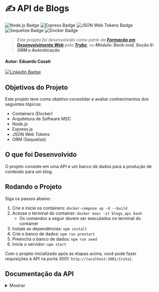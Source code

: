 # ✍️ API de Blogs

![Node.js Badge](https://img.shields.io/badge/node.js-339933?style=for-the-badge&logo=node.js&logoColor=white) ![Express Badge](https://img.shields.io/badge/express-black?style=for-the-badge&logo=express&logoColor=white) ![JSON Web Tokens Badge](https://img.shields.io/badge/json%20web%20tokens-black?style=for-the-badge&logo=json%20web%20tokens&logoColor=white) ![Sequelize Badge](https://img.shields.io/badge/sequelize-52B0E7?style=for-the-badge&logo=sequelize&logoColor=white) ![Docker Badge](https://img.shields.io/badge/docker-1D63ED?style=for-the-badge&logo=docker&logoColor=white)

> _Este projeto foi desenvolvido como parte da **[Formação em Desenvolvimento Web](https://www.betrybe.com/formacao-desenvolvimento-web)** pela **[Trybe](https://www.betrybe.com/)**, no **Módulo: Back-end**, **Seção 6: ORM e Autenticação**_

#### Autor: **Eduardo Casati**

[![LinkedIn Badge](https://img.shields.io/badge/LinkedIn-0A66C2?style=flat-square&logo=linkedin&logoColor=white)](https://www.linkedin.com/in/eduardocasati/)

## Objetivos do Projeto

Este projeto teve como objetivo consolidar e avaliar conhecimentos dos seguintes tópicos:

-  Containers (Docker)
-  Arquitetura de Software MSC
-  Node.js
-  Express.js 
-  JSON Web Tokens
-  ORM (Sequelize)

## O que foi Desenvolvido

O projeto consiste em uma API e um banco de dados para a produção de conteúdo para um blog.

## Rodando o Projeto

Siga os passos abaixo:

1. Crie e inicie os containers: ```docker-compose up -d --build```
2. Acesse o terminal do container: ```docker exec -it blogs_api bash```
   - Os comandos a seguir devem ser executados no terminal do container
3. Instale as dependências: ```npm install```
4. Crie o banco de dados: ```npm run prestart```
5. Preencha o banco de dados: ```npm run seed```
6. Inicie o servidor: ```npm start```

Com o projeto inicializado após as etapas acima, você pode fazer requisições à API na porta 3001: ```http://localhost:3001/{rota}```.

## Documentação da API

<details>

<summary>Mostrar</summary>

## Métodos

Requisições para a API devem seguir os padrões:

| Método | Descrição |
|:---|:---|
| ```GET``` | Retorna informações de um ou mais recursos. |
| ```POST``` | Utilizado para criar um novo recurso. |

## Respostas

| Código | Descrição |
|:---|:---|
| ```200 OK``` | Requisição foi bem sucedida. |
| ```201 Created``` | Requisição foi bem sucedida e um novo recurso foi criado. |
| ```400 Bad Request``` | Erros de validação ou os campos informados não existem no sistema. |
| ```401 Unauthorized``` | A requisição não possui credenciais de autenticação válidas. |
| ```404 Not Found``` | O recurso solicitado não foi encontrado. |

## Autenticação

Com exceção da criação de usuário, todas as requisições para a API necessitam de um token de autenticação para serem executadas. O token pode ser obtido com um login válido ou ao criar um novo usuário com sucesso, e deve ser enviado no cabeçalho das requisições no formato abaixo:

```json
{
  "Authorization": "token",
}
```

## ROTAS

## Login

Fazer login no sistema.

### POST /login

- **Requisição**
  - Body
    ```json
    {
      "email": "user@email.com",
      "password": "123456"
    }
    ```
- **Respostas**
  - ✅ Login bem-sucedido:
    ```json
    {
      "token": "eyJhbGciOiJIUzI1NiIsInR5cCI6IkpXVCJ9.eyJwYXlsb2FkIjp7ImlkIjo1LCJkaXNwbGF5TmFtZSI6InVzdWFyaW8gZGUgdGVzdGUiLCJlbWFpbCI6InRlc3RlQGVtYWlsLmNvbSIsImltYWdlIjoibnVsbCJ9LCJpYXQiOjE2MjAyNDQxODcsImV4cCI6MTYyMDY3NjE4N30.Roc4byj6mYakYqd9LTCozU1hd9k_Vw5IWKGL4hcCVG8"
    }
    ```
  - ⚠️ Os campos não foram devidamente preenchidos:
    ```json
    {
      "message": "Some required fields are missing"
    }
    ```
  - ❌ Usuário ou senha inválidos:
    ```json
    {
      "message": "Invalid fields"
    }
    ```
## Usuários

### POST /user

Criar um usuário.

##### Validações:

O campo ```displayName``` deve ter 8 caracteres ou mais; </br>
O campo ```email``` precisa ter o formato ```prefixo@domínio```;</br>
O campo ```password``` precisa ter 6 caracteres ou mais.

- **Requisição**
  - Body
    ```json
    {
      "displayName": "Name Surname",
      "email": "user@email.com",
      "password": "123456",
      "image": "https://exemple-images.com/images/1234567890/image.jpg"
    }
    // O campo image é opcional
    ```
- **Respostas**
  - ✅ Usuário criado com sucesso:
    ```json
    {
      "token": "eyJhbGciOiJIUzI1NiIsInR5cCI6IkpXVCJ9.eyJwYXlsb2FkIjp7ImlkIjo1LCJkaXNwbGF5TmFtZSI6InVzdWFyaW8gZGUgdGVzdGUiLCJlbWFpbCI6InRlc3RlQGVtYWlsLmNvbSIsImltYWdlIjoibnVsbCJ9LCJpYXQiOjE2MjAyNDQxODcsImV4cCI6MTYyMDY3NjE4N30.Roc4byj6mYakYqd9LTCozU1hd9k_Vw5IWKGL4hcCVG8"
    }
    ```
  - ⚠️ O campo ```displayName``` não foi devidamente preenchido com 8 caracteres ou mais:
    ```json
    {
      "message": "\"displayName\" length must be at least 8 characters long"
    }
    ```
  - ⚠️ O campo email não foi devidamente preenchido com o formato prefixo@domínio:
    ```json
    {
      "message": "\"email\" must be a valid email"
    }
    ```
  - ⚠️ O campo password não foi devidamente preenchido com 6 caracteres ou mais:
    ```json
    {
      "message": "\"password\" length must be at least 6 characters long"
    }
    ```
  - ❌ Usuário já existente:
    ```json
    {
      "message": "User already registered"
    }
    ```
### GET /user

Obter a lista completa de usuários.

- **Resposta**
  - ✅ Retorna a lista de usuários com sucesso:
    ```json
    [
      {
        "id": 1,
        "displayName": "Lewis Hamilton",
        "email": "lewishamilton@gmail.com",
        "image": "https://upload.wikimedia.org/wikipedia/commons/1/18/Lewis_Hamilton_2016_Malaysia_2.jpg"
      },
      {
        "id": 2,
        "displayName": "Michael Schumacher",
        "email": "michaelSchumacher@gmail.com",
        "image": "https://sportbuzz.uol.com.br/media/_versions/gettyimages-52491565_widelg.jpg"
      },
      {
        "id": 3,
        "displayName": "Ayrton Senna",
        "email": "ayrtonsenna@gmail.com",
        "image": "https://upload.wikimedia.org/wikipedia/commons/thumb/8/80/Senninha_2.jpg/800px-Senninha_2.jpg"
      },
      /* ... */
    ]
    ```
### GET /user/:id

Obter um usuário específico pelo ID do usuário.

- **Respostas**
  - ✅ Retorna a lista de usuários com sucesso:
    ```json
    {
      "id": 1,
      "displayName": "Lewis Hamilton",
      "email": "lewishamilton@gmail.com",
      "image": "https://upload.wikimedia.org/wikipedia/commons/1/18/Lewis_Hamilton_2016_Malaysia_2.jpg"
    },
    ```
  - ❌ Usuário não encontrado:
    ```json
    {
      "message": "User does not exist"
    }
    ```
## Categorias

### POST /categories

Criar uma categoria de postagem.

##### Validações:

O campo ```name``` não pode estar vazio.

- **Requisição**
  - Body
    ```json
    {
      "name": "Dicas"
    }
    ```
- **Respostas**
  - ✅ Categoria criada com sucesso:
    ```json
    {
      "id": 3,
      "name": "Dicas"
    }
    ```
  - ⚠️ O campo name não foi devidamente preenchido (o campo não pode estar em branco):
    ```json
    {
      "message": "\"name\" is required"
    }
    ```
### GET /categories

Obter a lista completa de categorias de postagens.

- **Resposta**
  - ✅ Retorna a lista de categorias com sucesso:
    ```json
    [
      {
        "id": 1,
        "name": "Inovação"
      },
      {
        "id": 2,
        "name": "Escola"
      },
      /* ... */
    ]
    ```
## Blog Posts

### POST /post

Criar uma novo post no blog.

##### Validações:

Todos os campos devem estar preenchidos;</br>
Não é possível cadastrar um novo blog post com uma categoria inexistente.

- **Requisição**
  - Body
    ```json
    {
      "title": "Últimas atualizações, 1 de Agosto",
      "content": "O texto completo do post",
      "categoryIds": [1, 2]
    }
    ```
- **Respostas**
  - ✅ Post criado com sucesso:
    ```json
    {
      "id": 3,
      "title": "Últimas atualizações, 1 de Agosto",
      "content": "O texto completo do post",
      "userId": 1,
      "updated": "2022-05-18T18:00:01.196Z",
      "published": "2022-05-18T18:00:01.196Z"
    }
    ```
  - ⚠️ Todos os campos não foram devidamente preenchidos (nenhum campo pode estar em branco):
    ```json
    {
      "message": "Some required fields are missing"
    }
    ```
  - ⚠️ Uma ou mais categorias informadas no campo categoryIds não existe:
    ```json
    {
      "message": "one or more \"categoryIds\" not found"
    }
    ```
### GET /post

Obter todos os blog posts.

- **Resposta**
  - ✅ Retorna os posts do blog com sucesso:
    ```json
    [
      {
        "id": 1,
        "title": "Post do Ano",
        "content": "Melhor post do ano",
        "userId": 1,
        "published": "2011-08-01T19:58:00.000Z",
        "updated": "2011-08-01T19:58:51.000Z",
        "user": {
          "id": 1,
          "displayName": "Lewis Hamilton",
          "email": "lewishamilton@gmail.com",
          "image": "https://upload.wikimedia.org/wikipedia/commons/1/18/Lewis_Hamilton_2016_Malaysia_2.jpg"
        },
        "categories": [
          {
            "id": 1,
            "name": "Inovação",
            "PostCategory": {
              "postId": 1,
              "categoryId": 1
            }
          }
        ]
      },
      {
        "id": 2,
        "title": "Vamos que vamos",
        "content": "Foguete não tem ré",
        "userId": 1,
        "published": "2011-08-01T19:58:00.000Z",
        "updated": "2011-08-01T19:58:51.000Z",
        "user": {
          "id": 2,
          "displayName": "Michael Schumacher",
          "email": "michaelschumacher@gmail.com",
          "image": "https://sportbuzz.uol.com.br/media/_versions/gettyimages-52491565_widelg.jpg"
        },
        "categories": [
          {
            "id": 2,
            "name": "Escola",
            "PostCategory": {
              "postId": 2,
              "categoryId": 2
              }
          }
        ]
      }, 
    /* ... */
    ]
    ```
### GET /post:id

Obter blog post específico pelo ID do blog post.

- **Respostas**
  - ✅ Retorna o blog post com sucesso:
    ```json
    {
      "id": 1,
      "title": "Post do Ano",
      "content": "Melhor post do ano",
      "userId": 1,
      "published": "2011-08-01T19:58:00.000Z",
      "updated": "2011-08-01T19:58:51.000Z",
      "user": {
        "id": 1,
        "displayName": "Lewis Hamilton",
        "email": "lewishamilton@gmail.com",
        "image": "https://upload.wikimedia.org/wikipedia/commons/1/18/Lewis_Hamilton_2016_Malaysia_2.jpg"
      },
      "categories": [
        {
          "id": 1,
          "name": "Inovação",
          "PostCategory": {
              "postId": 1,
              "categoryId": 1
          }
        }
      ]
    }
    ```
  - ❌ Blog post não encontrado:
    ```json
    {
      "message": "Post does not exist"
    }
    ```

</details>
